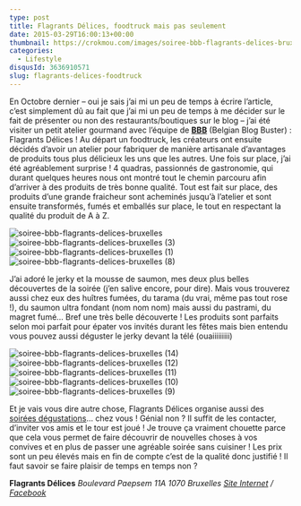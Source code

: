 ```yaml
---
type: post
title: Flagrants Délices, foodtruck mais pas seulement
date: 2015-03-29T16:00:13+00:00
thumbnail: https://crokmou.com/images/soiree-bbb-flagrants-delices-bruxelles-17.jpg
categories:
  - Lifestyle
disqusId: 3636910571
slug: flagrants-delices-foodtruck
---
```


En Octobre dernier – oui je sais j’ai mi un peu de temps à écrire l’article, c’est simplement dû au fait que j’ai mi un peu de temps à me décider sur le fait de présenter ou non des restaurants/boutiques sur le blog – j’ai été visiter un petit atelier gourmand avec l’équipe de **[BBB](http://www.belgiumblogbuster.be/)** (Belgian Blog Buster) : Flagrants Délices ! Au départ un foodtruck, les créateurs ont ensuite décidés d’avoir un atelier pour fabriquer de manière artisanale d’avantages de produits tous plus délicieux les uns que les autres. Une fois sur place, j’ai été agréablement surprise ! 4 quadras, passionnés de gastronomie, qui durant quelques heures nous ont montré tout le chemin parcouru afin d’arriver à des produits de très bonne qualité. Tout est fait sur place, des produits d’une grande fraicheur sont acheminés jusqu’à l’atelier et sont ensuite transformés, fumés et emballés sur place, le tout en respectant la qualité du produit de A à Z.

![soiree-bbb-flagrants-delices-bruxelles](http://www.crokmou.com/wp-content/uploads/2014/11/soiree-bbb-flagrants-delices-bruxelles.jpg)![soiree-bbb-flagrants-delices-bruxelles (3)](http://www.crokmou.com/wp-content/uploads/2014/11/soiree-bbb-flagrants-delices-bruxelles-3.jpg)![soiree-bbb-flagrants-delices-bruxelles (1)](http://www.crokmou.com/wp-content/uploads/2014/11/soiree-bbb-flagrants-delices-bruxelles-1.jpg)![soiree-bbb-flagrants-delices-bruxelles (8)](http://www.crokmou.com/wp-content/uploads/2014/11/soiree-bbb-flagrants-delices-bruxelles-8.jpg)

J’ai adoré le jerky et la mousse de saumon, mes deux plus belles découvertes de la soirée (j’en salive encore, pour dire). Mais vous trouverez aussi chez eux des huîtres fumées, du tarama (du vrai, même pas tout rose !), du saumon ultra fondant (nom nom nom) mais aussi du pastrami, du magret fumé… Bref une très belle découverte ! Les produits sont parfaits selon moi parfait pour épater vos invités durant les fêtes mais bien entendu vous pouvez aussi déguster le jerky devant la télé (ouaiiiiiiiii)

![soiree-bbb-flagrants-delices-bruxelles (14)](http://www.crokmou.com/wp-content/uploads/2014/11/soiree-bbb-flagrants-delices-bruxelles-14.jpg) ![soiree-bbb-flagrants-delices-bruxelles (12)](http://www.crokmou.com/wp-content/uploads/2014/11/soiree-bbb-flagrants-delices-bruxelles-12.jpg)![soiree-bbb-flagrants-delices-bruxelles (11)](http://www.crokmou.com/wp-content/uploads/2014/11/soiree-bbb-flagrants-delices-bruxelles-11.jpg) ![soiree-bbb-flagrants-delices-bruxelles (10)](http://www.crokmou.com/wp-content/uploads/2014/11/soiree-bbb-flagrants-delices-bruxelles-10.jpg) ![soiree-bbb-flagrants-delices-bruxelles (9)](http://www.crokmou.com/wp-content/uploads/2014/11/soiree-bbb-flagrants-delices-bruxelles-9.jpg)

Et je vais vous dire autre chose, Flagrants Délices organise aussi des [soirées dégustations](https://www.flagrantsdelices.be/fr/degustations)… chez vous ! Génial non ? Il suffit de les contacter, d’inviter vos amis et le tour est joué ! Je trouve ça vraiment chouette parce que cela vous permet de faire découvrir de nouvelles choses à vos convives et en plus de passer une agréable soirée sans cuisiner ! Les prix sont un peu élevés mais en fin de compte c’est de la qualité donc justifié ! Il faut savoir se faire plaisir de temps en temps non ?

**Flagrants Délices**
_Boulevard Paepsem 11A_
_1070 Bruxelles_
_[Site Internet](https://www.flagrantsdelices.be) / [Facebook](https://www.facebook.com/CommeIlFood)_
